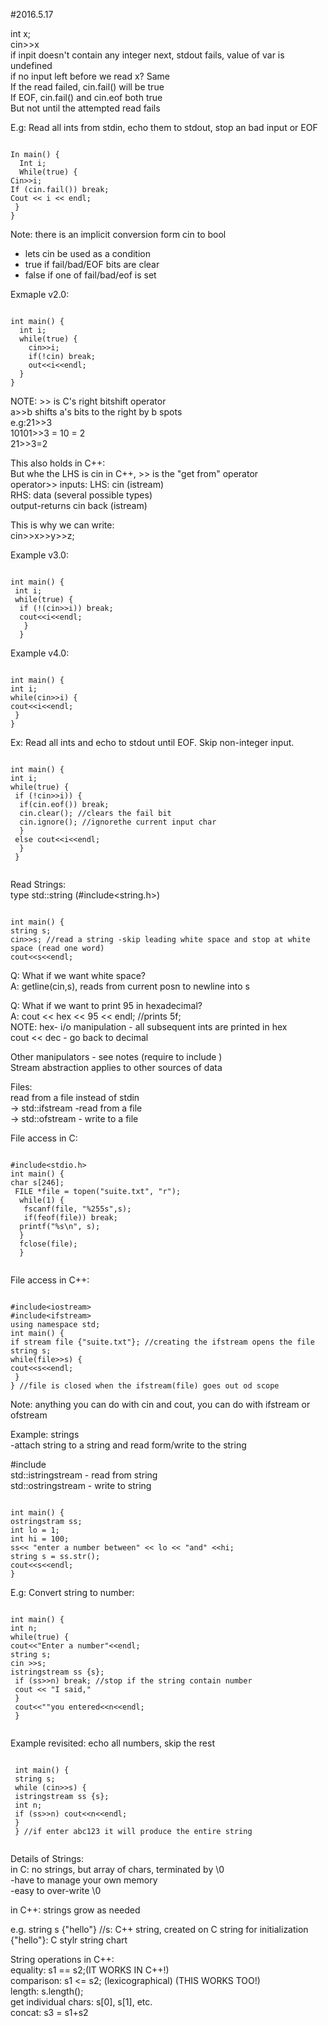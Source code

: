 #2016.5.17

int x; </br>
cin>>x </br>
if inpit doesn't contain any integer next, stdout fails, value of var is undefined </br>
if no input left before we read x? Same </br>
If the read failed, cin.fail() will be true </br>
If EOF, cin.fail() and cin.eof both true </br>
But not until the attempted read fails </br>
 
E.g: Read all ints from stdin, echo them to stdout, stop an bad input or EOF </br>
<pre><code>
In main() { 
  Int i; 
  While(true) { 
Cin&gt;&gt;i; 
If (cin.fail()) break; 
Cout &lt;&lt; i &lt;&lt; endl; 
 } 
}
</code></pre>


Note: there is an implicit conversion form cin to bool
 - lets cin be used as a condition
 - true if fail/bad/EOF bits are clear
 - false if one of fail/bad/eof is set 

Exmaple v2.0:  
<pre><code>
int main() { 
  int i;  
  while(true) {  
    cin&gt;&gt;i;  
    if(!cin) break;  
    out&lt;&lt;i&lt;&lt;endl;  
  }  
}
</code></pre>

 NOTE: >> is C's right bitshift operator  </br>
 a>>b shifts a's bits to the right by b spots  </br>
 e.g:21>>3  </br>
 10101>>3 = 10 = 2  </br>
 21>>3=2  </br>

This also holds in C++:   </br>
 But whe the LHS is cin in C++, >> is the "get from" operator  </br>
 operator>> inputs:
 LHS: cin (istream)  </br>
 RHS: data (several possible types)  </br>
 output-returns cin back (istream)  </br>

This is why we can write:  </br>
cin>>x>>y>>z;  </br>

Example v3.0: 
<pre><code>
int main() { 
 int i;
 while(true) { 
  if (!(cin&gt;&gt;i)) break; 
  cout&lt;&lt;i&lt;&lt;endl; 
   }
  } 
</code></pre>
  
Example v4.0: 
<pre><code>
int main() { 
int i; 
while(cin&gt;&gt;i) { 
cout&lt;&lt;i&lt;&lt;endl;  
 }
} 
</code></pre>

Ex: Read all ints and echo to stdout until EOF. Skip non-integer input.  
<pre><code>
int main() {  
int i;  
while(true) {  
 if (!cin&gt;&gt;i)) {  
  if(cin.eof()) break;  
  cin.clear(); //clears the fail bit  
  cin.ignore(); //ignorethe current input char  
  }  
 else cout&lt;&lt;i&lt;&lt;endl;  
  }  
 }  
 </code></pre>
 
Read Strings:  </br>
type std::string (#include<string.h>)  </br>
<pre><code>
int main() { 
string s;  
cin>>s; //read a string -skip leading white space and stop at white space (read one word)  
cout&lt;&lt;s&lt;&lt;endl; 
</code></pre>

Q: What if we want white space? </br>
A: getline(cin,s), reads from current posn to newline into s  </br>


Q: What if we want to print 95 in hexadecimal?   </br>
A: cout << hex << 95 << endl; //prints 5f;  </br>
NOTE: hex- i/o manipulation - all subsequent ints are printed in hex  </br>
cout << dec - go back to decimal  </br>

Other manipulators - see notes (require to include <iomanip>)  </br>
Stream abstraction applies to other sources of data  </br>

Files:   </br>
read from a file instead of stdin  </br>
-> std::ifstream -read from a file  </br>
-> std::ofstream - write to a file  

File access in C:  </br>
<pre><code>
#include&lt;stdio.h&gt;  
int main() { 
char s[246];  
 FILE *file = topen("suite.txt", "r");  
  while(1) {  
   fscanf(file, "%255s",s);  
   if(feof(file)) break;  
  printf("%s\n", s);  
  }  
  fclose(file);  
  }  
  </code></pre>
  
File access in C++:  
<pre><code>
#include&lt;iostream&gt; 
#include&lt;ifstream&gt; 
using namespace std;  
int main() {  
if stream file {"suite.txt"}; //creating the ifstream opens the file  
string s;  
while(file&gt;&gt;s) {  
cout&lt;&lt;s&lt;&lt;endl;  
 }   
} //file is closed when the ifstream(file) goes out od scope 
</code></pre>
Note: anything you can do with cin and cout, you can do with ifstream or ofstream  </br>

Example: strings  </br>
-attach string to a string and read form/write to the string  </br>

\#include<sstream>  </br>
std::istringstream - read from string  </br>
std::ostringstream - write to string  </br>

<pre><code>
int main() {  
ostringstram ss;  
int lo = 1;  
int hi = 100; 
ss&lt;&lt; "enter a number between" &lt;&lt; lo &lt;&lt; "and" &lt;&lt;hi; 
string s = ss.str(); 
cout&lt;&lt;s&lt;&lt;endl;
}
</code></pre>

E.g: Convert string to number:  
<pre><code>
int main() {  
int n;  
while(true) {  
cout&lt;&lt;"Enter a number"&lt;&lt;endl;  
string s;  
cin &gt;&gt;s;  
istringstream ss {s};  
 if (ss&gt;&gt;n) break; //stop if the string contain number  
 cout &lt;&lt; "I said,"  
 }  
 cout&lt;&lt;""you entered&lt;&lt;n&lt;&lt;endl; 
 }
 </code></pre>
 
 Example revisited: echo all numbers, skip the rest  </br>
 
 <pre><code>
 int main() {  
 string s;  
 while (cin&gt;&gt;s) {  
 istringstream ss {s};  
 int n;  
 if (ss&gt;&gt;n) cout&lt;&lt;n&lt;&lt;endl;  
 }  
 } //if enter abc123 it will produce the entire string  
 </code></pre>
 
 Details of Strings:  </br>
 in C: no strings, but array of chars, terminated by \0  </br>
 -have to manage your own memory  </br>
 -easy to over-write \0  </br>
  
 in C++: strings grow as needed  </br>
 
 e.g. string s {"hello"} //s: C++ string, created on C string for initialization {"hello"}: C stylr string chart  </br>
 
 String operations in C++: </br>
 equality: s1 == s2;(IT WORKS IN C++!)  </br>
 comparison: s1 <= s2; (lexicographical) (THIS WORKS TOO!)  </br>
 length: s.length();  </br>
 get individual chars: s[0], s[1], etc.  </br>
 concat: s3 = s1+s2
